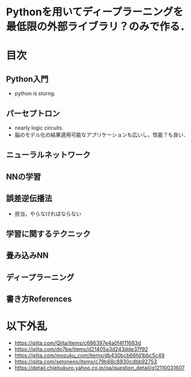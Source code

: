 # Pythonを用いてディープラーニングを最低限の外部ライブラリ？のみで作る．
# 目次
## Python入門
* python is storng.
## パーセプトロン
* nearly logic circuits.
* 脳のモデル化の結果適用可能なアプリケーションも広いし，性能？も良い．
## ニューラルネットワーク
## NNの学習
## 誤差逆伝播法
* 担当，やらなければならない
## 学習に関するテクニック
## 畳み込みNN
## ディープラーニング

## 書き方References
# 以下外乱
* https://qiita.com/Qiita/items/c686397e4a0f4f11683d
* https://qiita.com/do7be/items/d21405a3d243dde37f92
* https://qiita.com/mozuku_com/items/db430bcb66fd1bbc5c49
* https://qiita.com/setoneno/items/c79b68c8830cdbb92753
* https://detail.chiebukuro.yahoo.co.jp/qa/question_detail/q12110031607